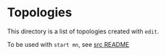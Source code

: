 # Topologies

This directory is a list of topologies created with `edit`.

To be used with `start mn`, see [src README](../README.md)
